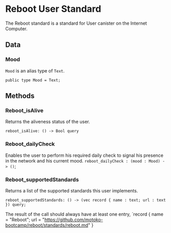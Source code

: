 # Reboot User Standard

The Reboot standard is a standard for User canister on the Internet Computer.

## Data

### Mood

`Mood` is an alias type of `Text`.

`public type Mood = Text;`

## Methods

### Reboot_isAlive

Returns the aliveness status of the user.

`reboot_isAlive: () -> Bool query`

### Reboot_dailyCheck

Enables the user to perform his required daily check to signal his presence in the network and his current mood.
`reboot_dailyCheck : (mood : Mood) -> ()`;

### Reboot_supportedStandards

Returns a list of the supported standards this user implements.

`reboot_supportedStandards: () -> (vec record { name : text; url : text }) query;`

The result of the call should always have at least one entry,
`record { name = "Reboot"; url = "https://github.com/motoko-bootcamp/reboot/standards/reboot.md" }

